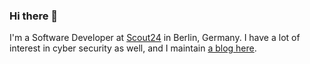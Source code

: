 ### Hi there 👋

I'm a Software Developer at [Scout24](https://www.scout24.com/) in Berlin, Germany. I have a lot of interest in cyber security as well, and I maintain [a blog here](https://nagesh.blog).

